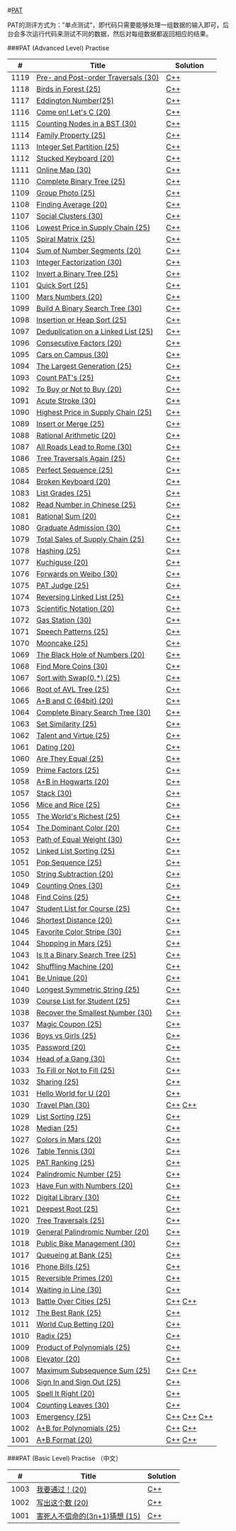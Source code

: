 #[PAT](https://www.patest.cn/contests)

PAT的测评方式为：”单点测试“，即代码只需要能够处理一组数据的输入即可，后台会多次运行代码来测试不同的数据，然后对每组数据都返回相应的结果。

###PAT (Advanced Level) Practise

| # | Title | Solution | 
|---| ----- | -------- |
|1119|[Pre- and Post-order Traversals (30)](https://www.patest.cn/contests/pat-a-practise/1119)| [C++](./PAT%20(Advanced%20Level)%20Practise/A1119.cpp) |
|1118|[Birds in Forest (25)](https://www.patest.cn/contests/pat-a-practise/1118)| [C++](./PAT%20(Advanced%20Level)%20Practise/A1118.cpp) |
|1117|[Eddington Number(25)](https://www.patest.cn/contests/pat-a-practise/1117)| [C++](./PAT%20(Advanced%20Level)%20Practise/A1117.cpp) |
|1116|[Come on! Let's C (20)](https://www.patest.cn/contests/pat-a-practise/1116)| [C++](./PAT%20(Advanced%20Level)%20Practise/A1116.cpp) |
|1115|[Counting Nodes in a BST (30)](https://www.patest.cn/contests/pat-a-practise/1115)| [C++](./PAT%20(Advanced%20Level)%20Practise/A1115.cpp) |
|1114|[Family Property (25)](https://www.patest.cn/contests/pat-a-practise/1114)| [C++](./PAT%20(Advanced%20Level)%20Practise/A1114.cpp) |
|1113|[Integer Set Partition (25)](https://www.patest.cn/contests/pat-a-practise/1113)| [C++](./PAT%20(Advanced%20Level)%20Practise/A1113.cpp) |
|1112|[Stucked Keyboard (20)](https://www.patest.cn/contests/pat-a-practise/1112)| [C++](./PAT%20(Advanced%20Level)%20Practise/A1112.cpp) |
|1111|[Online Map (30)](https://www.patest.cn/contests/pat-a-practise/1111)| [C++](./PAT%20(Advanced%20Level)%20Practise/A1111.cpp) |
|1110|[Complete Binary Tree (25)](https://www.patest.cn/contests/pat-a-practise/1110)| [C++](./PAT%20(Advanced%20Level)%20Practise/A1110.cpp) |
|1109|[Group Photo (25)](https://www.patest.cn/contests/pat-a-practise/1109)| [C++](./PAT%20(Advanced%20Level)%20Practise/A1109.cpp) |
|1108|[Finding Average (20)](https://www.patest.cn/contests/pat-a-practise/1108)| [C++](./PAT%20(Advanced%20Level)%20Practise/A1108.cpp) |
|1107|[Social Clusters (30)](https://www.patest.cn/contests/pat-a-practise/1107)| [C++](./PAT%20(Advanced%20Level)%20Practise/A1107.cpp) |
|1106|[Lowest Price in Supply Chain (25)](https://www.patest.cn/contests/pat-a-practise/1106)| [C++](./PAT%20(Advanced%20Level)%20Practise/A1106.cpp) |
|1105|[Spiral Matrix (25)](https://www.patest.cn/contests/pat-a-practise/1105)| [C++](./PAT%20(Advanced%20Level)%20Practise/A1105.cpp) |
|1104|[Sum of Number Segments (20)](https://www.patest.cn/contests/pat-a-practise/1104)| [C++](./PAT%20(Advanced%20Level)%20Practise/A1104.cpp) |
|1103|[Integer Factorization (30)](https://www.patest.cn/contests/pat-a-practise/1103)| [C++](./PAT%20(Advanced%20Level)%20Practise/A1103.cpp) |
|1102|[Invert a Binary Tree (25)](https://www.patest.cn/contests/pat-a-practise/1102)| [C++](./PAT%20(Advanced%20Level)%20Practise/A1102.cpp) |
|1101|[Quick Sort (25)](https://www.patest.cn/contests/pat-a-practise/1101)| [C++](./PAT%20(Advanced%20Level)%20Practise/A1101.cpp) |
|1100|[Mars Numbers (20)](https://www.patest.cn/contests/pat-a-practise/1101)| [C++](./PAT%20(Advanced%20Level)%20Practise/A1100.cpp) |
|1099|[Build A Binary Search Tree (30)](https://www.patest.cn/contests/pat-a-practise/1099)| [C++](./PAT%20(Advanced%20Level)%20Practise/A1099.cpp) |
|1098|[Insertion or Heap Sort (25)](https://www.patest.cn/contests/pat-a-practise/1098)| [C++](./PAT%20(Advanced%20Level)%20Practise/A1098.cpp) |
|1097|[Deduplication on a Linked List (25)](https://www.patest.cn/contests/pat-a-practise/1097)| [C++](./PAT%20(Advanced%20Level)%20Practise/A1097.cpp) |
|1096|[Consecutive Factors (20)](https://www.patest.cn/contests/pat-a-practise/1096)| [C++](./PAT%20(Advanced%20Level)%20Practise/A1096.cpp) |
|1095|[Cars on Campus (30)](https://www.patest.cn/contests/pat-a-practise/1095)| [C++](./PAT%20(Advanced%20Level)%20Practise/A1095.cpp) |
|1094|[The Largest Generation (25)](https://www.patest.cn/contests/pat-a-practise/1094)| [C++](./PAT%20(Advanced%20Level)%20Practise/A1094.cpp) |
|1093|[Count PAT's (25)](https://www.patest.cn/contests/pat-a-practise/1093)| [C++](./PAT%20(Advanced%20Level)%20Practise/A1093.cpp) |
|1092|[To Buy or Not to Buy (20)](https://www.patest.cn/contests/pat-a-practise/1092)| [C++](./PAT%20(Advanced%20Level)%20Practise/A1092.cpp) |
|1091|[Acute Stroke (30)](https://www.patest.cn/contests/pat-a-practise/1091)| [C++](./PAT%20(Advanced%20Level)%20Practise/A1091.cpp) |
|1090|[Highest Price in Supply Chain (25)](https://www.patest.cn/contests/pat-a-practise/1090)| [C++](./PAT%20(Advanced%20Level)%20Practise/A1090.cpp) |
|1089|[Insert or Merge (25)](https://www.patest.cn/contests/pat-a-practise/1089)| [C++](./PAT%20(Advanced%20Level)%20Practise/A1089.cpp) |
|1088|[Rational Arithmetic (20)](https://www.patest.cn/contests/pat-a-practise/1088)| [C++](./PAT%20(Advanced%20Level)%20Practise/A1088.cpp) |
|1087|[All Roads Lead to Rome (30)](https://www.patest.cn/contests/pat-a-practise/1087)| [C++](./PAT%20(Advanced%20Level)%20Practise/A1087.cpp) |
|1086|[Tree Traversals Again (25)](https://www.patest.cn/contests/pat-a-practise/1086)| [C++](./PAT%20(Advanced%20Level)%20Practise/A1086.cpp) |
|1085|[Perfect Sequence (25)](https://www.patest.cn/contests/pat-a-practise/1085)| [C++](./PAT%20(Advanced%20Level)%20Practise/A1085.cpp) |
|1084|[Broken Keyboard (20)](https://www.patest.cn/contests/pat-a-practise/1084)| [C++](./PAT%20(Advanced%20Level)%20Practise/A1084.cpp) |
|1083|[List Grades (25)](https://www.patest.cn/contests/pat-a-practise/1083)| [C++](./PAT%20(Advanced%20Level)%20Practise/A1083.cpp) |
|1082|[Read Number in Chinese (25)](https://www.patest.cn/contests/pat-a-practise/1082)| [C++](./PAT%20(Advanced%20Level)%20Practise/A1082.cpp) |
|1081|[Rational Sum (20)](https://www.patest.cn/contests/pat-a-practise/1081)| [C++](./PAT%20(Advanced%20Level)%20Practise/A1081.cpp) |
|1080|[Graduate Admission (30)](https://www.patest.cn/contests/pat-a-practise/1080)| [C++](./PAT%20(Advanced%20Level)%20Practise/A1080.cpp) |
|1079|[Total Sales of Supply Chain (25)](https://www.patest.cn/contests/pat-a-practise/1079)| [C++](./PAT%20(Advanced%20Level)%20Practise/A1079.cpp) |
|1078|[Hashing (25)](https://www.patest.cn/contests/pat-a-practise/1078)| [C++](./PAT%20(Advanced%20Level)%20Practise/A1078.cpp) |
|1077|[Kuchiguse (20)](https://www.patest.cn/contests/pat-a-practise/1077)| [C++](./PAT%20(Advanced%20Level)%20Practise/A1077.cpp) |
|1076|[Forwards on Weibo (30)](https://www.patest.cn/contests/pat-a-practise/1076)| [C++](./PAT%20(Advanced%20Level)%20Practise/A1076.cpp) |
|1075|[PAT Judge (25)](https://www.patest.cn/contests/pat-a-practise/1075)| [C++](./PAT%20(Advanced%20Level)%20Practise/A1075.cpp) |
|1074|[Reversing Linked List (25)](https://www.patest.cn/contests/pat-a-practise/1074)| [C++](./PAT%20(Advanced%20Level)%20Practise/A1074.cpp) |
|1073|[Scientific Notation (20)](https://www.patest.cn/contests/pat-a-practise/1073)| [C++](./PAT%20(Advanced%20Level)%20Practise/A1073.cpp) |
|1072|[Gas Station (30)](https://www.patest.cn/contests/pat-a-practise/1072)| [C++](./PAT%20(Advanced%20Level)%20Practise/A1072.cpp) |
|1071|[Speech Patterns (25)](https://www.patest.cn/contests/pat-a-practise/1071)| [C++](./PAT%20(Advanced%20Level)%20Practise/A1071.cpp) |
|1070|[Mooncake (25)](https://www.patest.cn/contests/pat-a-practise/1070)| [C++](./PAT%20(Advanced%20Level)%20Practise/A1070.cpp) |
|1069|[The Black Hole of Numbers (20)](https://www.patest.cn/contests/pat-a-practise/1069)| [C++](./PAT%20(Advanced%20Level)%20Practise/A1069.cpp) |
|1068|[Find More Coins (30)](https://www.patest.cn/contests/pat-a-practise/1068)| [C++](./PAT%20(Advanced%20Level)%20Practise/A1068.cpp) |
|1067|[Sort with Swap(0,*) (25)](https://www.patest.cn/contests/pat-a-practise/1067)| [C++](./PAT%20(Advanced%20Level)%20Practise/A1067.cpp) |
|1066|[Root of AVL Tree (25)](https://www.patest.cn/contests/pat-a-practise/1066)| [C++](./PAT%20(Advanced%20Level)%20Practise/A1066.cpp) |
|1065|[A+B and C (64bit) (20)](https://www.patest.cn/contests/pat-a-practise/1065)| [C++](./PAT%20(Advanced%20Level)%20Practise/A1065.cpp) |
|1064|[Complete Binary Search Tree (30)](https://www.patest.cn/contests/pat-a-practise/1064)| [C++](./PAT%20(Advanced%20Level)%20Practise/A1064.cpp) |
|1063|[Set Similarity (25)](https://www.patest.cn/contests/pat-a-practise/1063)| [C++](./PAT%20(Advanced%20Level)%20Practise/A1063.cpp) |
|1062|[Talent and Virtue (25)](https://www.patest.cn/contests/pat-a-practise/1062)| [C++](./PAT%20(Advanced%20Level)%20Practise/A1062.cpp) |
|1061|[Dating (20)](https://www.patest.cn/contests/pat-a-practise/1061)| [C++](./PAT%20(Advanced%20Level)%20Practise/A1061.cpp) |
|1060|[Are They Equal (25)](https://www.patest.cn/contests/pat-a-practise/1060)| [C++](./PAT%20(Advanced%20Level)%20Practise/A1060.cpp) |
|1059|[Prime Factors (25)](https://www.patest.cn/contests/pat-a-practise/1059)| [C++](./PAT%20(Advanced%20Level)%20Practise/A1059.cpp) |
|1058|[A+B in Hogwarts (20)](https://www.patest.cn/contests/pat-a-practise/1058)| [C++](./PAT%20(Advanced%20Level)%20Practise/A1058.cpp) |
|1057|[Stack (30)](https://www.patest.cn/contests/pat-a-practise/1057)| [C++](./PAT%20(Advanced%20Level)%20Practise/A1057.cpp) |
|1056|[Mice and Rice (25)](https://www.patest.cn/contests/pat-a-practise/1056)| [C++](./PAT%20(Advanced%20Level)%20Practise/A1056.cpp) |
|1055|[The World's Richest (25)](https://www.patest.cn/contests/pat-a-practise/1055)| [C++](./PAT%20(Advanced%20Level)%20Practise/A1055.cpp) |
|1054|[The Dominant Color (20)](https://www.patest.cn/contests/pat-a-practise/1054)| [C++](./PAT%20(Advanced%20Level)%20Practise/A1054.cpp) |
|1053|[Path of Equal Weight (30)](https://www.patest.cn/contests/pat-a-practise/1053)| [C++](./PAT%20(Advanced%20Level)%20Practise/A1053.cpp) |
|1052|[Linked List Sorting (25)](https://www.patest.cn/contests/pat-a-practise/1052)| [C++](./PAT%20(Advanced%20Level)%20Practise/A1052.cpp) |
|1051|[Pop Sequence (25)](https://www.patest.cn/contests/pat-a-practise/1051)| [C++](./PAT%20(Advanced%20Level)%20Practise/A1051.cpp) |
|1050|[String Subtraction (20)](https://www.patest.cn/contests/pat-a-practise/1050)| [C++](./PAT%20(Advanced%20Level)%20Practise/A1050.cpp) |
|1049|[Counting Ones (30)](https://www.patest.cn/contests/pat-a-practise/1049)| [C++](./PAT%20(Advanced%20Level)%20Practise/A1049.cpp) |
|1048|[Find Coins (25)](https://www.patest.cn/contests/pat-a-practise/1048)| [C++](./PAT%20(Advanced%20Level)%20Practise/A1048.cpp) |
|1047|[Student List for Course (25)](https://www.patest.cn/contests/pat-a-practise/1047)| [C++](./PAT%20(Advanced%20Level)%20Practise/A1047.cpp) |
|1046|[Shortest Distance (20)](https://www.patest.cn/contests/pat-a-practise/1046)| [C++](./PAT%20(Advanced%20Level)%20Practise/A1046.cpp) |
|1045|[Favorite Color Stripe (30)](https://www.patest.cn/contests/pat-a-practise/1045)| [C++](./PAT%20(Advanced%20Level)%20Practise/A1045.cpp) |
|1044|[Shopping in Mars (25)](https://www.patest.cn/contests/pat-a-practise/1044)| [C++](./PAT%20(Advanced%20Level)%20Practise/A1044.cpp) |
|1043|[Is It a Binary Search Tree (25)](https://www.patest.cn/contests/pat-a-practise/1043)| [C++](./PAT%20(Advanced%20Level)%20Practise/A1043.cpp) |
|1042|[Shuffling Machine (20)](https://www.patest.cn/contests/pat-a-practise/1042)| [C++](./PAT%20(Advanced%20Level)%20Practise/A1042.cpp) |
|1041|[Be Unique (20)](https://www.patest.cn/contests/pat-a-practise/1041)| [C++](./PAT%20(Advanced%20Level)%20Practise/A1041.cpp) |
|1040|[Longest Symmetric String (25)](https://www.patest.cn/contests/pat-a-practise/1040)| [C++](./PAT%20(Advanced%20Level)%20Practise/A1040.cpp) |
|1039|[Course List for Student (25)](https://www.patest.cn/contests/pat-a-practise/1039)| [C++](./PAT%20(Advanced%20Level)%20Practise/A1039.cpp) |
|1038|[Recover the Smallest Number (30)](https://www.patest.cn/contests/pat-a-practise/1038)| [C++](./PAT%20(Advanced%20Level)%20Practise/A1038.cpp) |
|1037|[Magic Coupon (25)](https://www.patest.cn/contests/pat-a-practise/1037)| [C++](./PAT%20(Advanced%20Level)%20Practise/A1037.cpp) |
|1036|[Boys vs Girls (25)](https://www.patest.cn/contests/pat-a-practise/1036)| [C++](./PAT%20(Advanced%20Level)%20Practise/A1036.cpp) |
|1035|[Password (20)](https://www.patest.cn/contests/pat-a-practise/1035)| [C++](./PAT%20(Advanced%20Level)%20Practise/A1035.cpp) |
|1034|[Head of a Gang (30)](https://www.patest.cn/contests/pat-a-practise/1034)| [C++](./PAT%20(Advanced%20Level)%20Practise/A1034.cpp) |
|1033|[To Fill or Not to Fill (25)](https://www.patest.cn/contests/pat-a-practise/1033)| [C++](./PAT%20(Advanced%20Level)%20Practise/A1033.cpp) |
|1032|[Sharing (25)](https://www.patest.cn/contests/pat-a-practise/1032)| [C++](./PAT%20(Advanced%20Level)%20Practise/A1032.cpp) |
|1031|[Hello World for U (20)](https://www.patest.cn/contests/pat-a-practise/1031)| [C++](./PAT%20(Advanced%20Level)%20Practise/A1031.cpp) |
|1030|[Travel Plan (30)](https://www.patest.cn/contests/pat-a-practise/1030)| [C++](./PAT%20(Advanced%20Level)%20Practise/A1030.cpp) [C++](./PAT%20(Advanced%20Level)%20Practise/A1030-2.cpp) |
|1029|[List Sorting (25)](https://www.patest.cn/contests/pat-a-practise/1029)| [C++](./PAT%20(Advanced%20Level)%20Practise/A1029.cpp) |
|1028|[Median (25)](https://www.patest.cn/contests/pat-a-practise/1028)| [C++](./PAT%20(Advanced%20Level)%20Practise/A1028.cpp) |
|1027|[Colors in Mars (20)](https://www.patest.cn/contests/pat-a-practise/1027)| [C++](./PAT%20(Advanced%20Level)%20Practise/A1027.cpp) |
|1026|[Table Tennis (30)](https://www.patest.cn/contests/pat-a-practise/1026)| [C++](./PAT%20(Advanced%20Level)%20Practise/A1026.cpp) |
|1025|[PAT Ranking (25)](https://www.patest.cn/contests/pat-a-practise/1025)| [C++](./PAT%20(Advanced%20Level)%20Practise/A1025.cpp) |
|1024|[Palindromic Number (25)](https://www.patest.cn/contests/pat-a-practise/1024)| [C++](./PAT%20(Advanced%20Level)%20Practise/A1024.cpp) |
|1023|[Have Fun with Numbers (20)](https://www.patest.cn/contests/pat-a-practise/1023)| [C++](./PAT%20(Advanced%20Level)%20Practise/A1023.cpp) |
|1022|[Digital Library (30)](https://www.patest.cn/contests/pat-a-practise/1022)| [C++](./PAT%20(Advanced%20Level)%20Practise/A1022.cpp) |
|1021|[Deepest Root (25)](https://www.patest.cn/contests/pat-a-practise/1021)| [C++](./PAT%20(Advanced%20Level)%20Practise/A1021.cpp) |
|1020|[Tree Traversals (25)](https://www.patest.cn/contests/pat-a-practise/1020)| [C++](./PAT%20(Advanced%20Level)%20Practise/A1020.cpp) |
|1019|[General Palindromic Number (20)](https://www.patest.cn/contests/pat-a-practise/1019)| [C++](./PAT%20(Advanced%20Level)%20Practise/A1019.cpp) |
|1018|[Public Bike Management (30)](https://www.patest.cn/contests/pat-a-practise/1018)| [C++](./PAT%20(Advanced%20Level)%20Practise/A1018.cpp) |
|1017|[Queueing at Bank (25)](https://www.patest.cn/contests/pat-a-practise/1017)| [C++](./PAT%20(Advanced%20Level)%20Practise/A1017.cpp) |
|1016|[Phone Bills (25)](https://www.patest.cn/contests/pat-a-practise/1016)| [C++](./PAT%20(Advanced%20Level)%20Practise/A1016.cpp) |
|1015|[Reversible Primes (20)](https://www.patest.cn/contests/pat-a-practise/1015)| [C++](./PAT%20(Advanced%20Level)%20Practise/A1015.cpp) |
|1014|[Waiting in Line (30)](https://www.patest.cn/contests/pat-a-practise/1014)| [C++](./PAT%20(Advanced%20Level)%20Practise/A1014.cpp) |
|1013|[Battle Over Cities (25)](https://www.patest.cn/contests/pat-a-practise/1013)| [C++](./PAT%20(Advanced%20Level)%20Practise/A1013.cpp)  [C++](./PAT%20(Advanced%20Level)%20Practise/A1013-2.cpp) |
|1012|[The Best Rank (25)](https://www.patest.cn/contests/pat-a-practise/1012)| [C++](./PAT%20(Advanced%20Level)%20Practise/A1012.cpp) |
|1011|[World Cup Betting (20)](https://www.patest.cn/contests/pat-a-practise/1011)| [C++](./PAT%20(Advanced%20Level)%20Practise/A1011.cpp) |
|1010|[Radix (25)](https://www.patest.cn/contests/pat-a-practise/1010)| [C++](./PAT%20(Advanced%20Level)%20Practise/A1010.cpp) |
|1009|[Product of Polynomials (25)](https://www.patest.cn/contests/pat-a-practise/1009)| [C++](./PAT%20(Advanced%20Level)%20Practise/A1009.cpp) |
|1008|[Elevator (20)](https://www.patest.cn/contests/pat-a-practise/1008)| [C++](./PAT%20(Advanced%20Level)%20Practise/A1008.cpp) |
|1007|[Maximum Subsequence Sum (25)](https://www.patest.cn/contests/pat-a-practise/1007)| [C++](./PAT%20(Advanced%20Level)%20Practise/A1007.cpp)  [C++](./PAT%20(Advanced%20Level)%20Practise/A1007-2.cpp)|
|1006|[Sign In and Sign Out (25)](https://www.patest.cn/contests/pat-a-practise/1006)| [C++](./PAT%20(Advanced%20Level)%20Practise/A1006.cpp)|
|1005|[Spell It Right (20)](https://www.patest.cn/contests/pat-a-practise/1005)| [C++](./PAT%20(Advanced%20Level)%20Practise/A1005.cpp)|
|1004|[Counting Leaves (30)](https://www.patest.cn/contests/pat-a-practise/1004)| [C++](./PAT%20(Advanced%20Level)%20Practise/A1004.cpp)|
|1003|[Emergency (25)](https://www.patest.cn/contests/pat-a-practise/1003)| [C++](./PAT%20(Advanced%20Level)%20Practise/A1003.cpp) [C++](./PAT%20(Advanced%20Level)%20Practise/A1003-2.cpp) [C++](./PAT%20(Advanced%20Level)%20Practise/A1003-3.cpp)|
|1002|[A+B for Polynomials (25)](https://www.patest.cn/contests/pat-a-practise/1002)| [C++](./PAT%20(Advanced%20Level)%20Practise/A1002-1.cpp)  [C++](./PAT%20(Advanced%20Level)%20Practise/A1002-2.cpp)|
|1001|[A+B Format (20)](https://www.patest.cn/contests/pat-a-practise/1001)| [C++](./PAT%20(Advanced%20Level)%20Practise/A1001.cpp) [C++](./PAT%20(Advanced%20Level)%20Practise/A1001-2.cpp)|

###PAT (Basic Level) Practise （中文）

| # | Title | Solution | 
|---| ----- | -------- |
|1003|[我要通过！(20)](https://www.patest.cn/contests/pat-b-practise/1003)| [C++](./PAT%20(Basic%20Level)%20Practise/B1003.cpp)|
|1002|[写出这个数 (20)](https://www.patest.cn/contests/pat-b-practise/1002)| [C++](./PAT%20(Basic%20Level)%20Practise/B1002.cpp)|
|1001|[害死人不偿命的(3n+1)猜想 (15)](https://www.patest.cn/contests/pat-b-practise/1001)| [C++](./PAT%20(Basic%20Level)%20Practise/B1001.cpp)|